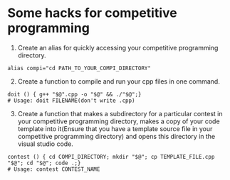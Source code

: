 # Some hacks for competitive programming

1. Create an alias for quickly accessing your competitive programming directory.
```
alias compi="cd PATH_TO_YOUR_COMPI_DIRECTORY"
```

2. Create a function to compile and run your cpp files in one command.
```
doit () { g++ "$@".cpp -o "$@" && ./"$@";}
# Usage: doit FILENAME(don't write .cpp)
```

3. Create a function that makes a subdirectory for a particular contest in your competitive programming directory, makes a copy of your code template into it(Ensure that you have a template source file in your competitive programming directory) and opens this directory in the visual studio code.
```
contest () { cd COMPI_DIRECTORY; mkdir "$@"; cp TEMPLATE_FILE.cpp "$@"; cd "$@"; code .;}
# Usage: contest CONTEST_NAME
```

